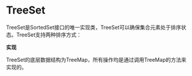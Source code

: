 # TreeSet

TreeSet是SortedSet接口的唯一实现类，TreeSet可以确保集合元素处于排序状态。TreeSet支持两种排序方式：

**实现**

TreeSet的底层数据结构为TreeMap，所有操作均是通过调用TreeMap的方法来实现的。


